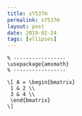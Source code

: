 ```yaml
---
title: sY537m
permalink: sY537m
layout: post
date: 2019-02-24
tags: [ellipses]
---
```


```latex% Dans le préambule
% -----------------
\usepackage{amsmath}
% -----------------

\[ A = \begin{bmatrix}
 1 & 2 \\
 3 & 4 \\
 \end{bmatrix}
\]
```